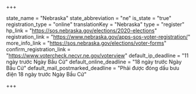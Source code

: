 +++

state_name = "Nebraska"
state_abbreviation = "ne"
is_state = "true"
registration_type = "online"
translationKey = "Nebraska"
type = "register"
hp_link = "https://sos.nebraska.gov/elections/2020-elections"
registration_link = "https://www.nebraska.gov/apps-sos-voter-registration/"
more_info_link = "https://sos.nebraska.gov/elections/voter-forms"
confirm_registration_link = "https://www.votercheck.necvr.ne.gov/voterview"
default_ip_deadline = "11 ngày trước Ngày Bầu Cử"
default_online_deadline = "18 ngày trước Ngày Bầu Cử"
default_mail_postmarked_deadline = "Phải được đóng dấu bưu điện 18 ngày trước Ngày Bầu Cử"

+++